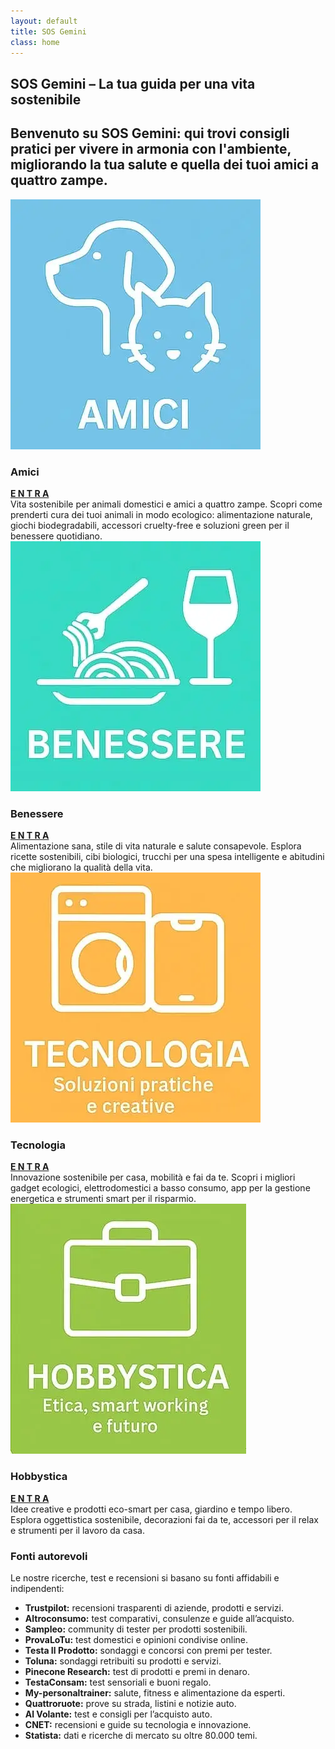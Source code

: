 ```yaml
---
layout: default
title: SOS Gemini
class: home
---
```


<main class="layout-wrapper">

  <!-- 📝 INTRODUZIONE -->
  <section class="intro">
    <h1 class="main-title-centered">SOS Gemini – La tua guida per una vita sostenibile</h1>
    <h2 class="small-title">
      Benvenuto su SOS Gemini: qui trovi consigli pratici per vivere in armonia con l'ambiente, migliorando la tua salute e quella dei tuoi amici a quattro zampe.
    </h2>
  </section>



  <!-- 🔲 GRIGLIA QUADRATI -->
<section class="square-grid">

  <div class="content-square">
    <img src="/assets/img/ICO-Amici.webp" alt="Animali domestici e amici a quattro zampe">
    <h3>Amici</h3>
    <div class="description">
      <a href="/amici/" class="entra-link"><strong>E N T R A</strong></a><br>
      Vita sostenibile per animali domestici e amici a quattro zampe. Scopri come prenderti cura dei tuoi animali in modo ecologico: alimentazione naturale, giochi biodegradabili, accessori cruelty-free e soluzioni green per il benessere quotidiano.
    </div>
  </div>



  <div class="content-square">
    <img src="/assets/img/ICO-Benessere.webp" alt="Alimentazione sana e salute consapevole">
    <h3>Benessere</h3>
    <div class="description">
      <a href="/benessere/" class="entra-link"><strong>E N T R A</strong></a><br>
      Alimentazione sana, stile di vita naturale e salute consapevole. Esplora ricette sostenibili, cibi biologici, trucchi per una spesa intelligente e abitudini che migliorano la qualità della vita.
    </div>
  </div>



  <div class="content-square">
    <img src="/assets/img/ICO-Tecnologia.webp" alt="Tecnologia ecologica e fai da te sostenibile">
    <h3>Tecnologia</h3>
    <div class="description">
      <a href="/tecnologia/" class="entra-link"><strong>E N T R A</strong></a><br>
      Innovazione sostenibile per casa, mobilità e fai da te. Scopri i migliori gadget ecologici, elettrodomestici a basso consumo, app per la gestione energetica e strumenti smart per il risparmio.
    </div>
  </div>


  <div class="content-square">
    <img src="/assets/img/ICO-Hobbystica.webp" alt="Hobby creativi e lavoro etico da casa">
    <h3>Hobbystica</h3>
    <div class="description">
      <a href="/hobbystica/" class="entra-link"><strong>E N T R A</strong></a><br>
      Idee creative e prodotti eco-smart per casa, giardino e tempo libero. Esplora oggettistica sostenibile, decorazioni fai da te, accessori per il relax e strumenti per il lavoro da casa.
    </div>
  </div>

</section>


  <!-- 📚 FONTI AUTOREVOLI -->
  <section class="text-block">
    <h3>Fonti autorevoli</h3>
    <p>Le nostre ricerche, test e recensioni si basano su fonti affidabili e indipendenti:</p>
    <ul>
      <li><strong>Trustpilot:</strong> recensioni trasparenti di aziende, prodotti e servizi.</li>
      <li><strong>Altroconsumo:</strong> test comparativi, consulenze e guide all’acquisto.</li>
      <li><strong>Sampleo:</strong> community di tester per prodotti sostenibili.</li>
      <li><strong>ProvaLoTu:</strong> test domestici e opinioni condivise online.</li>
      <li><strong>Testa Il Prodotto:</strong> sondaggi e concorsi con premi per tester.</li>
      <li><strong>Toluna:</strong> sondaggi retribuiti su prodotti e servizi.</li>
      <li><strong>Pinecone Research:</strong> test di prodotti e premi in denaro.</li>
      <li><strong>TestaConsam:</strong> test sensoriali e buoni regalo.</li>
      <li><strong>My-personaltrainer:</strong> salute, fitness e alimentazione da esperti.</li>
      <li><strong>Quattroruote:</strong> prove su strada, listini e notizie auto.</li>
      <li><strong>Al Volante:</strong> test e consigli per l’acquisto auto.</li>
      <li><strong>CNET:</strong> recensioni e guide su tecnologia e innovazione.</li>
      <li><strong>Statista:</strong> dati e ricerche di mercato su oltre 80.000 temi.</li>
    </ul>
  </section>

</main>
